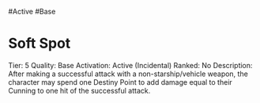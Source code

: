 #Active 
#Base 

# Soft Spot
Tier: 5
Quality: Base
Activation: Active (Incidental)
Ranked: No
Description: After making a successful attack with a non-starship/vehicle weapon, the character may spend one Destiny Point to add damage equal to their Cunning to one hit of the successful attack.